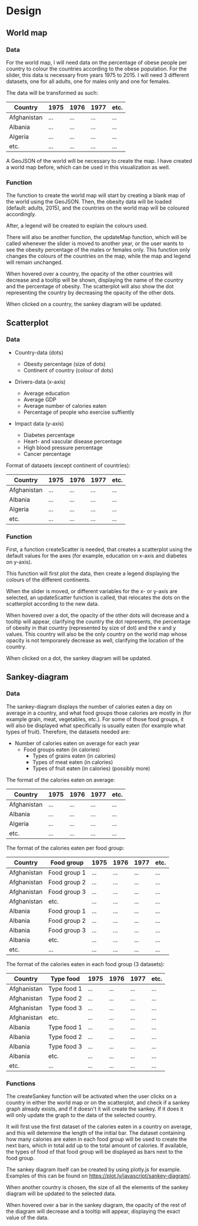 # Design

## World map
### Data
For the world map, I will need data on the percentage of obese people per country to colour the countries according to the obese population. For the slider, this data is necessary from years 1975 to 2015. I will need 3 different datasets, one for all adults, one for males only and one for females. 

The data will be transformed as such:

Country | 1975 | 1976 | 1977 | etc.
--- | --- | --- | --- | ---
Afghanistan | ... | ... | ... | ...
Albania | ... | ... | ... | ...
Algeria | ... | ... | ... | ...
etc. | ... | ... | ... | ...

A GeoJSON of the world will be necessary to create the map. I have created a world map before, which can be used in this visualization as well.

### Function
The function to create the world map will start by creating a blank map of the world using the GeoJSON. Then, the obesity data will be loaded (default: adults, 2015), and the countries on the world map will be coloured accordingly. 

After, a legend will be created to explain the colours used. 

There will also be another function, the updateMap function, which will be called whenever the slider is moved to another year, or the user wants to see the obesity percentage of the males or females only. This function only changes the colours of the countries on the map, while the map and legend will remain unchanged.

When hovered over a country, the opacity of the other countries will decrease and a tooltip will be shown, displaying the name of the country and the percentage of obesity. The scatterplot will also show the dot representing the country by decreasing the opacity of the other dots.

When clicked on a country, the sankey diagram will be updated.


## Scatterplot
### Data
- Country-data (dots)
	- Obesity percentage (size of dots)
	- Continent of country (colour of dots)

- Drivers-data (x-axis)
	- Average education
	- Average GDP
	- Average number of calories eaten
	- Percentage of people who exercise suffiently

- Impact data (y-axis)
	- Diabetes percentage
	- Heart- and vascular disease percentage
	- High blood pressure percentage
	- Cancer percentage

Format of datasets (except continent of countries):

Country | 1975 | 1976 | 1977 | etc.
--- | --- | --- | --- | ---
Afghanistan | ... | ... | ... | ...
Albania | ... | ... | ... | ...
Algeria | ... | ... | ... | ...
etc. | ... | ... | ... | ...

### Function
First, a function createScatter is needed, that creates a scatterplot using the default values for the axes (for example, education on x-axis and diabetes on y-axis).

This function will first plot the data, then create a legend displaying the colours of the different continents.

When the slider is moved, or different variables for the x- or y-axis are selected, an updateScatter function is called, that relocates the dots on the scatterplot according to the new data.

When hovered over a dot, the opacity of the other dots will decrease and a tooltip will appear, clarifying the country the dot represents, the percentage of obesity in that country (represented by size of dot) and the x and y values. This country will also be the only country on the world map whose opacity is not temporarely decrease as well, clarifying the location of the country.

When clicked on a dot, the sankey diagram will be updated.

## Sankey-diagram
### Data
The sankey-diagram displays the number of calories eaten a day on average in a country, and what food groups those calories are mostly in (for example grain, meat, vegetables, etc.). For some of those food groups, it will also be displayed what specifically is usually eaten (for example what types of fruit). Therefore, the datasets needed are:

- Number of calories eaten on average for each year 
	- Food groups eaten (in calories)
		- Types of grains eaten (in calories)
		- Types of meat eaten (in calories)
		- Types of fruit eaten (in calories)
		(possibly more)

The format of the calories eaten on average:

Country | 1975 | 1976 | 1977 | etc.
--- | --- | --- | --- | ---
Afghanistan | ... | ... | ... | ...
Albania | ... | ... | ... | ...
Algeria | ... | ... | ... | ...
etc. | ... | ... | ... | ...

The format of the calories eaten per food group:

Country | Food group | 1975 | 1976 | 1977 | etc.
--- | --- | --- | --- | --- | ---
Afghanistan | Food group 1 | ... | ... | ... | ...
Afghanistan | Food group 2 | ... | ... | ... | ...
Afghanistan | Food group 3 | ... | ... | ... | ...
Afghanistan | etc. | ... | ... | ... | ...
Albania | Food group 1 | ... | ... | ... | ...
Albania | Food group 2 | ... | ... | ... | ...
Albania | Food group 3 | ... | ... | ... | ...
Albania | etc. | ... | ... | ... | ...
etc. | ... | ... | ... | ... | ...

The format of the calories eaten in each food group (3 datasets):

Country | Type food | 1975 | 1976 | 1977 | etc.
--- | --- | --- | --- | --- | ---
Afghanistan | Type food 1 | ... | ... | ... | ...
Afghanistan | Type food 2 | ... | ... | ... | ...
Afghanistan | Type food 3 | ... | ... | ... | ...
Afghanistan | etc. | ... | ... | ... | ...
Albania | Type food 1 | ... | ... | ... | ...
Albania | Type food 2 | ... | ... | ... | ...
Albania | Type food 3 | ... | ... | ... | ...
Albania | etc. | ... | ... | ... | ...
etc. | ... | ... | ... | ... | ...

### Functions
The createSankey function will be activated when the user clicks on a country in either the world map or on the scatterplot, and check if a sankey graph already exists, and if it doesn't it will create the sankey. If it does it will only update the graph to the data of the selected country. 

It will first use the first dataset of the calories eaten in a country on average, and this will determine the length of the initial bar. The dataset containing how many calories are eaten in each food group will be used to create the next bars, which in total add up to the total amount of calories. If available, the types of food of that food group will be displayed as bars next to the food group.

The sankey diagram itself can be created by using plotly.js for example. Examples of this can be found on https://plot.ly/javascript/sankey-diagram/.

When another country is chosen, the size of all the elements of the sankey diagram will be updated to the selected data. 

When hovered over a bar in the sankey diagram, the opacity of the rest of the diagram will decrease and a tooltip will appear, displaying the exact value of the data.



